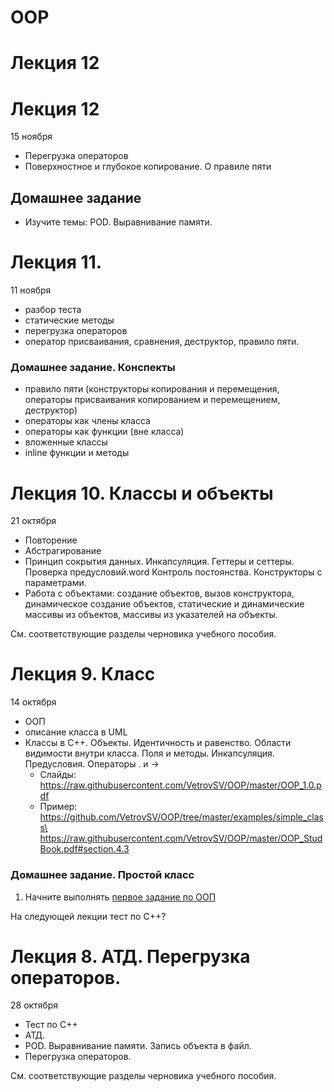 # OOP

# Лекция 12


# Лекция 12
15 ноября
- Перегрузка операторов
- Поверхностное и глубокое копирование. О правиле пяти

## Домашнее задание
- Изучите темы: POD. Выравнивание памяти. 


# Лекция 11.
11 ноября
- разбор теста
- статические методы
- перегрузка операторов
- оператор присваивания, сравнения, деструктор, правило пяти.


### Домашнее задание. Конспекты
- правило пяти (конструкторы копирования и перемещения, операторы присваивания  копированием и перемещением, деструктор)
- операторы как члены класса
- операторы как функции (вне класса)
- вложенные классы
- inline функции и методы




# Лекция 10. Классы и объекты
21 октября
- Повторение
- Абстрагирование
- Принцип сокрытия данных. Инкапсуляция. Геттеры и сеттеры. Проверка предусловий.word Контроль постоянства. Конструкторы с параметрами.
- Работа с объектами: создание объектов, вызов конструктора, динамическое создание объектов, статические и динамические массивы из объектов, массивы из указателей на объекты.

См. соответствующие разделы черновика учебного пособия.


# Лекция 9. Класс
14 октября
- ООП
- описание класса в UML
- Классы в С++. Объекты. Идентичность и равенство. Области видимости внутри класса. Поля и методы. Инкапсуляция. Предусловия. Операторы . и ->
  - Слайды: https://raw.githubusercontent.com/VetrovSV/OOP/master/OOP_1.0.pdf
  - Пример: https://github.com/VetrovSV/OOP/tree/master/examples/simple_class\
            https://raw.githubusercontent.com/VetrovSV/OOP/master/OOP_StudBook.pdf#section.4.3

### Домашнее задание. Простой класс
1. Начните выполнять [первое задание по ООП](../Задания%20I.md)

На следующей лекции тест по С++?


# Лекция 8. АТД. Перегрузка операторов.
28 октября
- Тест по C++
- АТД.
- POD. Выравнивание памяти. Запись объекта в файл.
- Перегрузка операторов.

См. соответствующие разделы черновика учебного пособия.
